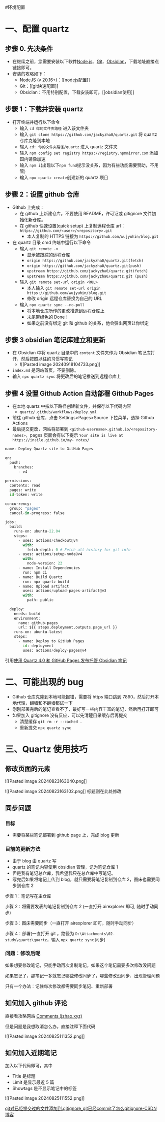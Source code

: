 #环境配置 

# 一、配置 quartz

## 步骤 0. 先决条件

* 在继续之前，您需要安装以下软件[Node.js](https://nodejs.org/en/about/previous-releases)、[Git](https://git-scm.com/)、[Obsidian](https://obsidian.md/)，下载地址直接点链接即可。
* 安装的攻略如下：
	* NodeJS (v 20.16+)：[[nodejs配置]]
	* Git：[[git快速配置]]
	* Obsidian：不用特别配置，下载安装即可。[[obsidian使用]]

## 步骤 1：下载并安装 quartz

- 打开终端并运行以下命令
	- 输入 `cd 你的文件夹路径` 进入该文件夹
	- 输入 `git clone https://github.com/jackyzha0/quartz.git` 将 quartz 仓库克隆到本地
	- 输入 `cd: 你的文件夹路径/quartz` 进入 quartz 文件夹
	- 输入 `npm config set registry https://registry.npmmirror.com` 添加国内镜像加速
	- 输入 `npm i`(出现以下`npm fund`提示没关系，因为有些功能需要赞助，不用管)
	- 输入 `npx quartz create`创建新的 quartz 项目

## 步骤 2：设置 github 仓库

- Github 上完成：
	- 在 github 上新建仓库，不要使用 README，许可证或 gitignore 文件初始化新仓库。
	- 在 github 快速设置(quick setup) 上复制远程仓库 url：`https://github.com/<user>/<repository>.git`
		- 本人复制的 HTTPS 链接为 `https://github.com/wujyuhin/blog.git`
- 在 quartz 目录 cmd 终端中运行以下命令
	- 输入 `git remote -v`
		- 显示被跟踪的远程仓库
		- `origin https://github.com/jackyzha0/quartz.git(fetch)`
		- `origin https://github.com/jackyzha0/quartz.git(push)`
		- `upstream https://github.com/jackyzha0/quartz.git(fetch)`
		- `upstream https://github.com/jackyzha0/quartz.git (push)`
	- 输入 `git remote set-url origin <RUL>`
		- 本人输入 `git remote set-url origin https://github.com/wujyuhin/blog.git`
		- 修改 origin 远程仓库替换为自己的 URL
	- 输入 `npx quartz sync --no-pull`
		- 将本地仓库所作的更改推送到远程仓库上
		- 末尾带绿色的 Done！
		- 如果之前没有绑定 git 和 github 的关系，他会弹出网页让你绑定

## 步骤 3 obsidian 笔记库建立和更新

- 在 Obsidian 中将 quartz 目录中的 `content` 文件夹作为 Obsidian 笔记库打开，然后按照以往的习惯写笔记
	- ![[Pasted image 20240918104733.png]]
- `index.md` 是网站首页，不要删除。
- 输入 `npx quartz sync` 将更改后的笔记推送到远程仓库上

## 步骤 4  设置 Github Action 自动部署 Github Pages

- 在本地 quartz 中按以下路径创建新文件，并保存以下代码内容
	- `quartz/.github/workflows/deploy.yml`
- 前往 github 仓库，点击 Settings>Pages>Source 下拉菜单，选择 Github Actions
- 最后提交更改，网站将部署到 `<github-username>.github.io/<repository-names>`，pages 页面会有以下提示 `Your site is live at https://insile.github.io/my- notes/`

```python
name: Deploy Quartz site to GitHub Pages
 
on:
  push:
    branches:
      - v4
 
permissions:
  contents: read
  pages: write
  id-token: write
 
concurrency:
  group: "pages"
  cancel-in-progress: false
 
jobs:
  build:
    runs-on: ubuntu-22.04
    steps:
      - uses: actions/checkout@v4
        with:
          fetch-depth: 0 # Fetch all history for git info
      - uses: actions/setup-node@v4
        with:
          node-version: 22
      - name: Install Dependencies
        run: npm ci
      - name: Build Quartz
        run: npx quartz build
      - name: Upload artifact
        uses: actions/upload-pages-artifact@v3
        with:
          path: public
 
  deploy:
    needs: build
    environment:
      name: github-pages
      url: ${{ steps.deployment.outputs.page_url }}
    runs-on: ubuntu-latest
    steps:
      - name: Deploy to GitHub Pages
        id: deployment
        uses: actions/deploy-pages@v4
```

引用[使用 Quartz 4.0 和 GitHub Pages 发布托管 Obsidian 笔记](https://insile.github.io/my-notes/%E7%AC%94%E8%AE%B0/Text/%E4%BD%BF%E7%94%A8-Quartz-4.0-%E5%92%8C-GitHub-Pages-%E5%8F%91%E5%B8%83%E6%89%98%E7%AE%A1-Obsidian-%E7%AC%94%E8%AE%B0)

# 二、可能出现的 bug

- Github 仓库克隆到本地可能报错，需要将 https 端口跳到 7890，然后打开本地代理，翻墙和不翻墙都试一下
- 刚刚部署完后的笔记查看不了，最好写一些内容丰富的笔记，然后再打开即可
- 如果加入 gitignore 没有反应，可以先清楚目录缓存后再提交
	- 清楚缓存 `git rm -r --cached .`
	- 重新提交 `npx quartz sync`

# 三、Quartz 使用技巧

## 修改页面的元素

![[Pasted image 20240823163040.png]]

![[Pasted image 20240823163102.png]] 标题则在此处修改

## 同步问题

### 目标

- 需要将某些笔记部署到 github page 上，完成 blog 更新

### 目前的更新方法

- 由于 blog 由 quartz 写
- quartz 的笔记内容使用 obsidian 管理，记为笔记仓库 1
- 但是我有笔记总仓库，我希望我只在总仓库中写笔记。
- 写完后如果将笔记上传到 blog，就只需要将笔记复制到仓库 2，图床也需要同步到仓库 2

步骤 1：笔记写在主仓库

步骤 2：将需要发表的笔记复制到仓库 2 (一直打开 airexplorer 即可, 随时手动同步)

步骤 3：图床需要同步（一直打开 airexplorer 即可，随时手动同步）

步骤 4：部署(一直打开 git ，路径为 `D:\Attachments\02-study\quartz\quartz`，输入 `npx quartz sync` 同步)

### 问题：修改后呢

如果想要修改笔记，只能手动再次复制笔记，如果这个笔记需要多次修改没问题

如果忘记了，那笔记一多就忘记哪些修改同步了，哪些修改没同步，出现管理问题

只有一个办法：记住每次修改都需要同步笔记、重新部署

## 如何加入 github 评论

直接看攻略网站 [Comments (jzhao.xyz)](https://quartz.jzhao.xyz/features/comments)

但是问题是我想取消怎么办，直接注释下面代码

![[Pasted image 20240825111352.png]]

## 如何加入近期笔记

加入以下代码即可，其中

- Title 是标题
- Limit 是显示最近 5 篇
- Showtags 是不显示笔记中的标签

![[Pasted image 20240825111552.png]]

[git对已经提交过的文件添加到.gitignore_git已经commit了怎么gitignore-CSDN博客](https://blog.csdn.net/hnjb5873/article/details/108774212)